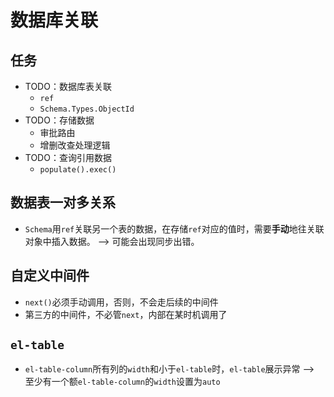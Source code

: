 # 数据库关联

## 任务

* TODO：数据库表关联
  * `ref`
  * `Schema.Types.ObjectId`
* TODO：存储数据
  * 审批路由
  * 增删改查处理逻辑
* TODO：查询引用数据
  * `populate().exec()`

## 数据表一对多关系

* `Schema`用`ref`关联另一个表的数据，在存储`ref`对应的值时，需要**手动**地往关联对象中插入数据。 ——> 可能会出现同步出错。

## 自定义中间件

* `next()`必须手动调用，否则，不会走后续的中间件
* 第三方的中间件，不必管`next`，内部在某时机调用了

## `el-table`

* `el-table-column`所有列的`width`和小于`el-table`时，`el-table`展示异常 ——> 至少有一个额`el-table-column`的`width`设置为`auto`
